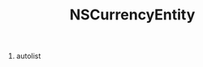 ﻿---
uid: crmscript_ref_NSCurrencyEntity
title: NSCurrencyEntity
intellisense: Void.NSCurrencyEntity
keywords: NSCurrencyEntity
so.topic: reference
---



1. autolist 

